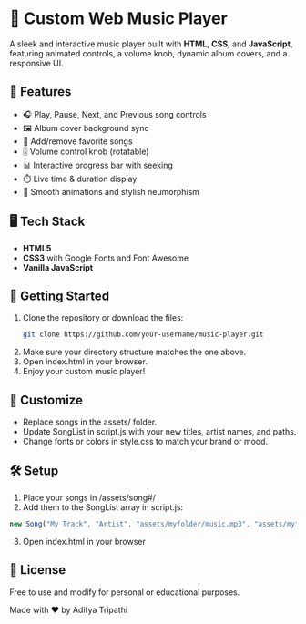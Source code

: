 # 🎵 Custom Web Music Player

A sleek and interactive music player built with **HTML**, **CSS**, and **JavaScript**, featuring animated controls, a volume knob, dynamic album covers, and a responsive UI.

## 🔧 Features

- 🎧 Play, Pause, Next, and Previous song controls
- 🖼️ Album cover background sync
- 💓 Add/remove favorite songs
- 🎚️ Volume control knob (rotatable)
- 📊 Interactive progress bar with seeking
- ⏱️ Live time & duration display
- 🎨 Smooth animations and stylish neumorphism

## 🖥️ Tech Stack

- **HTML5**
- **CSS3** with Google Fonts and Font Awesome
- **Vanilla JavaScript**

## 🚀 Getting Started

1. Clone the repository or download the files:
   ```bash
   git clone https://github.com/your-username/music-player.git
    ```
2. Make sure your directory structure matches the one above.
3. Open index.html in your browser.
4. Enjoy your custom music player!


## 📝 Customize

- Replace songs in the assets/ folder.
- Update SongList in script.js with your new titles, artist names, and paths.
- Change fonts or colors in style.css to match your brand or mood.

## 🛠️ Setup

1. Place your songs in /assets/song#/
2. Add them to the SongList array in script.js:
```js
new Song("My Track", "Artist", "assets/myfolder/music.mp3", "assets/myfolder/cover.png")
```
3. Open index.html in your browser

## 📃 License
Free to use and modify for personal or educational purposes.

Made with ❤️ by Aditya Tripathi